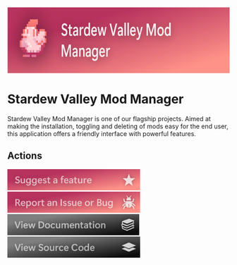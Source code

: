 <a href="https://github.com/RWELabs/Stardew-Valley-Mod-Manager"><img src= "https://github.com/RWELabs/RWELabs/blob/main/images/StardewModManagerBanner.png?raw=true" height=150px></a>
<br>

# Stardew Valley Mod Manager
Stardew Valley Mod Manager is one of our flagship projects. Aimed at making the installation, toggling and deleting of mods easy for the end user, this application offers a friendly interface with powerful features.

## Actions
<a href="https://github.com/RWELabs/Stardew-Valley-Mod-Manager/issues/new?assignees=&labels=&template=feature-request.yaml&title=%5BFeature%5D+"> <img src="https://github.com/RWELabs/RWELabs/blob/main/images/Button_SuggestFeature_Pink.png?raw=true" height=48px></a>
<a href="https://github.com/RWELabs/Stardew-Valley-Mod-Manager/issues/new?assignees=&labels=&template=issue-report.yaml&title=%5BIssue%5D+"> <img src="https://github.com/RWELabs/RWELabs/blob/main/images/Button_ReportBug_Pink.png?raw=true" height=48px></a>
<a href="https://rwe.app/labs/sdvmm/docs"> <img src="https://github.com/RWELabs/RWELabs/blob/main/images/Button_ViewDocs.png?raw=true" height=48px></a>
<a href="https://github.com/RWELabs/Stardew-Valley-Mod-Manager"> <img src="https://github.com/RWELabs/RWELabs/blob/main/images/Button_ViewSource.png?raw=true" height=48px></a>
